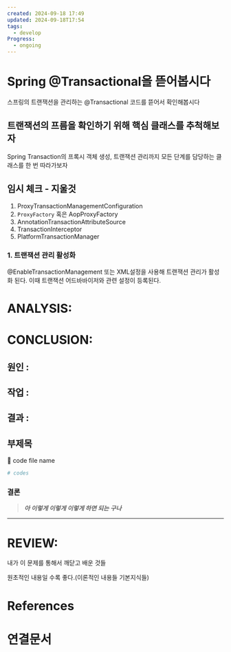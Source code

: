 ```yaml
---
created: 2024-09-18 17:49
updated: 2024-09-18T17:54
tags:
  - develop
Progress:
  - ongoing
---
```

# Spring @Transactional을 뜯어봅시다
스프링의 트랜잭션을 관리하는 @Transactional
코드를 뜯어서 확인해봅시다


## 트랜잭션의 프름을 확인하기 위해 핵심 클래스를 추척해보자
Spring Transaction의 프록시 객체 생성, 트랜잭션 관리까지 모든 단계를 담당하는 클래스를 한 번 따라가보자

## 임시 체크 - 지울것
1. ProxyTransactionManagementConfiguration
2. `ProxyFactory` 혹은 AopProxyFactory
3. AnnotationTransactionAttributeSource
4. TransactionInterceptor
5. PlatformTransactionManager
### 1. 트랜잭션 관리 활성화
@EnableTransactionManagement 또는 XML설정을 사용해 트랜잭션 관리가 활성화 된다. 
이때 트랜잭션 어드바바이저와 관련 설정이 등록된다.




# ANALYSIS:

# CONCLUSION:

## 원인 :

## 작업 :

## 결과 :

## 부제목

<aside> 🔽 code file name

</aside>

```bash
# codes
```

### 결론

> _**아 이렇게 이렇게 이렇게 하면 되는 구나**_



---
# REVIEW:

내가 이 문제를 통해서 깨닫고 배운 것들

원초적인 내용일 수록 좋다.(이론적인 내용들 기본지식들)

# References

# 연결문서
